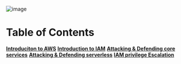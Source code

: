 

![image](https://github.com/user-attachments/assets/002256ee-a9b1-4436-aa35-602756eb786d)




# Table of Contents
**[Introduciton to AWS](introduction-to-aws)**
**[Introduction to IAM](introduction-to-iam)**
**[Attacking & Defending core services](attacking-defending-core-services)**
**[Attacking & Defending serverless](attacking-defending-serverless)**
**[IAM privilege Escalation](iam-privilege-escalation)**
